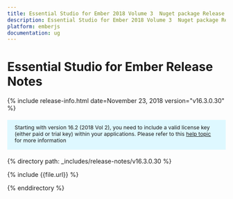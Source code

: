 ```yaml
---
title: Essential Studio for Ember 2018 Volume 3  Nuget package Release Notes
description: Essential Studio for Ember 2018 Volume 3  Nuget package Release Notes
platform: emberjs
documentation: ug
---
```


# Essential Studio for Ember  Release Notes

{% include release-info.html date=November 23, 2018  version="v16.3.0.30" %} 

<style>
#license {
    font-size: .88em!important;
margin-top: 1.5em;     margin-bottom: 1.5em;
    background-color: #def8ff;
    padding: 10px 17px 14px;
}
</style>

<div id="license">
Starting with version 16.2 (2018 Vol 2), you need to include a valid license key (either paid or trial key) within your applications. 
Please refer to this <a href="/common/essential-studio/licensing/license-key">help topic</a> for more information 
</div>


{% directory path: _includes/release-notes/v16.3.0.30 %}

{% include {{file.url}} %}

{% enddirectory %}